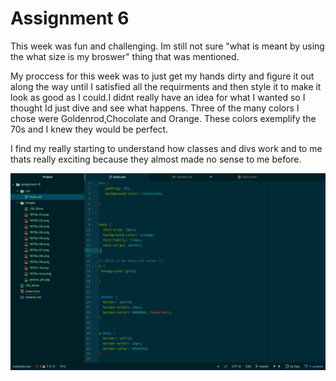 # Assignment 6

This week was fun and challenging. Im still not sure "what is meant by using the what size is my broswer" thing that was mentioned.

My proccess for this week was to just get my hands dirty and figure it out along the way until I satisfied all the requirments and then style it to make it look as good as I could.I didnt really have an idea for what I wanted so I thought Id just dive and see what happens. Three of the many colors I chose were Goldenrod,Chocolate and Orange. These colors exemplify the 70s and I knew they would be perfect.

I find my really starting to understand how classes and divs work and to me thats really exciting because they almost made no sense to me before.

![screenshot](./images/screenshot.png)
